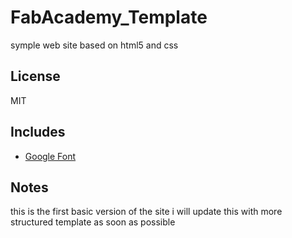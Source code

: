 # FabAcademy_Template
symple web site based on html5 and css

## License
MIT

## Includes
* <a href="https://www.google.com/fonts">Google Font</a>

## Notes
this is the first basic version of the site i will update this with more structured template as soon as possible